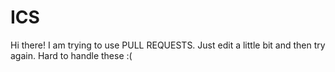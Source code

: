# ICS

Hi there!
I am trying to use PULL REQUESTS.
Just edit a little bit and then try again.
Hard to handle these :(
